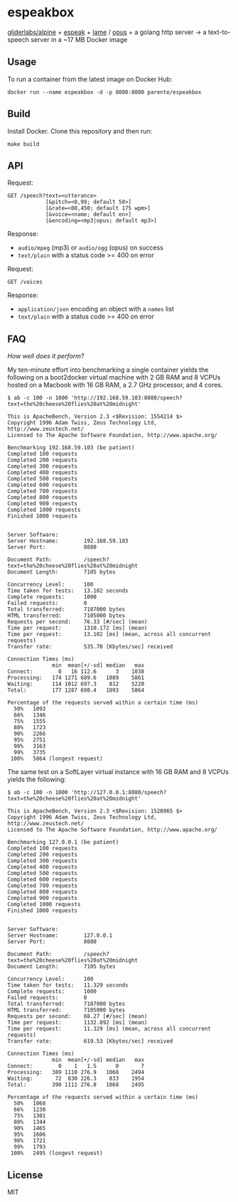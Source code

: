 # espeakbox

[gliderlabs/alpine](https://github.com/gliderlabs/docker-alpine) + [espeak](http://espeak.sourceforge.net/) + [lame](http://lame.sourceforge.net/) / [opus](http://www.opus-codec.org/) + a golang http server &rarr; a text-to-speech server in a ~17 MB Docker image

## Usage

To run a container from the latest image on Docker Hub:

```
docker run --name espeakbox -d -p 8080:8080 parente/espeakbox
```

## Build

Install Docker. Clone this repository and then run:

```
make build
```

## API

Request:

```
GET /speech?text=<utterance>
            [&pitch=<0,99; default 50>]
            [&rate=<80,450; default 175 wpm>]
            [&voice=<name; default en>]
            [&encoding=<mp3|opus; default mp3>]
```

Response:

* `audio/mpeg` (mp3) or `audio/ogg` (opus) on success
* `text/plain` with a status code >= 400 on error

Request:

```
GET /voices
```

Response:

* `application/json` encoding an object with a `names` list
* `text/plain` with a status code >= 400 on error

## FAQ

*How well does it perform?*

My ten-minute effort into benchmarking a single container yields the following on a boot2docker virtual machine with 2 GB RAM and 8 VCPUs hosted on a Macbook with 16 GB RAM, a 2.7 GHz processor, and 4 cores.

```
$ ab -c 100 -n 1000 'http://192.168.59.103:8080/speech?text=the%20cheese%20flies%20at%20midnight'

This is ApacheBench, Version 2.3 <$Revision: 1554214 $>
Copyright 1996 Adam Twiss, Zeus Technology Ltd, http://www.zeustech.net/
Licensed to The Apache Software Foundation, http://www.apache.org/

Benchmarking 192.168.59.103 (be patient)
Completed 100 requests
Completed 200 requests
Completed 300 requests
Completed 400 requests
Completed 500 requests
Completed 600 requests
Completed 700 requests
Completed 800 requests
Completed 900 requests
Completed 1000 requests
Finished 1000 requests


Server Software:
Server Hostname:        192.168.59.103
Server Port:            8080

Document Path:          /speech?text=the%20cheese%20flies%20at%20midnight
Document Length:        7105 bytes

Concurrency Level:      100
Time taken for tests:   13.102 seconds
Complete requests:      1000
Failed requests:        0
Total transferred:      7187000 bytes
HTML transferred:       7105000 bytes
Requests per second:    76.33 [#/sec] (mean)
Time per request:       1310.172 [ms] (mean)
Time per request:       13.102 [ms] (mean, across all concurrent requests)
Transfer rate:          535.70 [Kbytes/sec] received

Connection Times (ms)
              min  mean[+/-sd] median   max
Connect:        0   16 112.6      3    1038
Processing:   174 1271 689.6   1089    5861
Waiting:      114 1012 697.3    812    5220
Total:        177 1287 698.4   1093    5864

Percentage of the requests served within a certain time (ms)
  50%   1093
  66%   1346
  75%   1555
  80%   1723
  90%   2266
  95%   2751
  98%   3163
  99%   3735
 100%   5864 (longest request)
```

The same test on a SoftLayer virtual instance with 16 GB RAM and 8 VCPUs yields the following:

```
$ ab -c 100 -n 1000 'http://127.0.0.1:8080/speech?text=the%20cheese%20flies%20at%20midnight'

This is ApacheBench, Version 2.3 <$Revision: 1528965 $>
Copyright 1996 Adam Twiss, Zeus Technology Ltd, http://www.zeustech.net/
Licensed to The Apache Software Foundation, http://www.apache.org/

Benchmarking 127.0.0.1 (be patient)
Completed 100 requests
Completed 200 requests
Completed 300 requests
Completed 400 requests
Completed 500 requests
Completed 600 requests
Completed 700 requests
Completed 800 requests
Completed 900 requests
Completed 1000 requests
Finished 1000 requests


Server Software:
Server Hostname:        127.0.0.1
Server Port:            8080

Document Path:          /speech?text=the%20cheese%20flies%20at%20midnight
Document Length:        7105 bytes

Concurrency Level:      100
Time taken for tests:   11.329 seconds
Complete requests:      1000
Failed requests:        0
Total transferred:      7187000 bytes
HTML transferred:       7105000 bytes
Requests per second:    88.27 [#/sec] (mean)
Time per request:       1132.892 [ms] (mean)
Time per request:       11.329 [ms] (mean, across all concurrent requests)
Transfer rate:          619.53 [Kbytes/sec] received

Connection Times (ms)
              min  mean[+/-sd] median   max
Connect:        0    1   1.5      0       7
Processing:   389 1110 276.9   1068    2494
Waiting:       72  830 226.3    833    1954
Total:        390 1111 276.8   1068    2495

Percentage of the requests served within a certain time (ms)
  50%   1068
  66%   1230
  75%   1301
  80%   1344
  90%   1465
  95%   1606
  98%   1721
  99%   1793
 100%   2495 (longest request)
```

## License

MIT